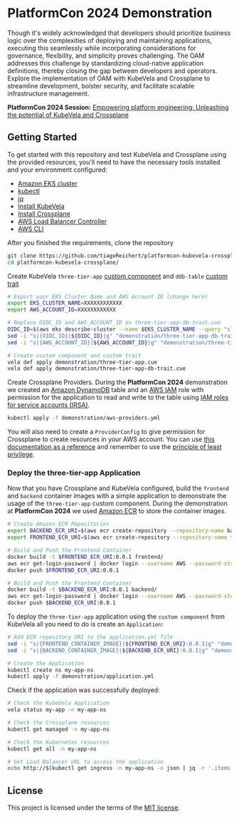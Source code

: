 # PlatformCon 2024 Demonstration

Though it's widely acknowledged that developers should prioritize business logic over the complexities of deploying and maintaining applications, executing this seamlessly while incorporating considerations for governance, flexibility, and simplicity proves challenging. The OAM addresses this challenge by standardizing cloud-native application definitions, thereby closing the gap between developers and operators. Explore the implementation of OAM with KubeVela and Crossplane to streamline development, bolster security, and facilitate scalable infrastructure management.

**PlatformCon 2024 Session:** [Empowering platform engineering: Unleashing the potential of KubeVela and Crossplane](https://platformcon.com/talks/empowering-platform-engineering-unleashing-the-potential-of-kubevela-and-crossplane)

## Getting Started

To get started with this repository and test KubeVela and Crossplane using the provided resources, you'll need to have the necessary tools installed and your environment configured:
- [Amazon EKS cluster](https://docs.aws.amazon.com/eks/latest/userguide/create-cluster.html)
- [kubectl](https://kubernetes.io/docs/tasks/tools/)
- [jq](https://jqlang.github.io/jq/download/)
- [Install KubeVela](https://kubevela.io/docs/installation/kubernetes/)
- [Install Crossplane](https://docs.crossplane.io/latest/software/install/)
- [AWS Load Balancer Controller](https://kubernetes-sigs.github.io/aws-load-balancer-controller/latest/deploy/installation/)
- [AWS CLI](https://docs.aws.amazon.com/cli/latest/userguide/getting-started-install.html)

After you finished the requirements, clone the repository

```bash
git clone https://github.com/tiagoReichert/platformcon-kubevela-crossplane.git
cd platformcon-kubevela-crossplane/
```

Create KubeVela `three-tier-app` [custom component](https://kubevela.io/docs/platform-engineers/components/custom-component/) and `ddb-table` [custom trait](https://kubevela.io/docs/platform-engineers/traits/customize-trait/)
```bash
# Export your EKS Cluster Name and AWS Account ID (change here)
export EKS_CLUSTER_NAME=XXXXXXXXXXXX
export AWS_ACCOUNT_ID=XXXXXXXXXXXX

# Replace OIDC_ID and AWS_ACCOUNT_ID on three-tier-app-db-trait.cue
OIDC_ID=$(aws eks describe-cluster --name $EKS_CLUSTER_NAME --query "cluster.identity.oidc.issuer" --output text | cut -d '/' -f 5)
sed -i "s|{OIDC_ID}|${OIDC_ID}|g" "demonstration/three-tier-app-db-trait.cue"
sed -i "s|{AWS_ACCOUNT_ID}|${AWS_ACCOUNT_ID}|g" "demonstration/three-tier-app-db-trait.cue"

# Create custom component and custom trait
vela def apply demonstration/three-tier-app.cue
vela def apply demonstration/three-tier-app-db-trait.cue
```

Create Crossplane Providers. During the **PlatformCon 2024** demonstration we created an [Amazon DynamoDB](https://aws.amazon.com/pt/dynamodb/) table and an [AWS IAM](https://aws.amazon.com/pt/iam/) role with permission for the application to read and write to the table using [IAM roles for service accounts (IRSA)](https://docs.aws.amazon.com/eks/latest/userguide/iam-roles-for-service-accounts.html).

```bash
kubectl apply -f demonstration/aws-providers.yml 
```

You will also need to create a `ProviderConfig` to give permission for Crossplane to create resources in your AWS account. You can use [this documentation as a reference](https://docs.upbound.io/providers/provider-aws/authentication/#iam-roles-for-service-accounts) and remember to use the [principle of least privilege](https://docs.aws.amazon.com/IAM/latest/UserGuide/best-practices.html#grant-least-privilege).

### Deploy the three-tier-app Application

Now that you have Crossplane and KubeVela configured, build the `frontend` and `backend` container images with a simple application to demonstrate the usage of  the `three-tier-app` custom component.
During the demonstration at **PlatformCon 2024** we used [Amazon ECR](https://aws.amazon.com/ecr/) to store the container images.

```bash
# Create Amazon ECR Repositories
export BACKEND_ECR_URI=$(aws ecr create-repository --repository-name backend | jq -r '.repository.repositoryUri')
export FRONTEND_ECR_URI=$(aws ecr create-repository --repository-name frontend | jq -r '.repository.repositoryUri')

# Build and Push the Frontend Container
docker build -t $FRONTEND_ECR_URI:0.0.1 frontend/
aws ecr get-login-password | docker login --username AWS --password-stdin $FRONTEND_ECR_URI
docker push $FRONTEND_ECR_URI:0.0.1

# Build and Push the Frontend Container
docker build -t $BACKEND_ECR_URI:0.0.1 backend/
aws ecr get-login-password | docker login --username AWS --password-stdin $BACKEND_ECR_URI
docker push $BACKEND_ECR_URI:0.0.1
```

To deploy the `three-tier-app` application using the `custom component` from KubeVela all you need to do is create an `Application`:
```bash
# Add ECR repository URI to the application.yml file
sed -i "s|{FRONTEND_CONTAINER_IMAGE}|${FRONTEND_ECR_URI}:0.0.1|g" "demonstration/application.yml"
sed -i "s|{BACKEND_CONTAINER_IMAGE}|${BACKEND_ECR_URI}:0.0.1|g" "demonstration/application.yml"

# Create the Application
kubectl create ns my-app-ns
kubectl apply -f demonstration/application.yml
```

Check if the application was successfully deployed:
```bash
# Check the KubeVela Application
vela status my-app -n my-app-ns

# Check the Crossplane resources
kubectl get managed -n my-app-ns

# Check the Kubernetes resources
kubectl get all -n my-app-ns

# Get Load Balancer URL to access the application
echo http://$(kubectl get ingress -n my-app-ns -o json | jq -r '.items[0].status.loadBalancer.ingress[0].hostname')
```

## License
This project is licensed under the terms of the [MIT license](LICENSE).
